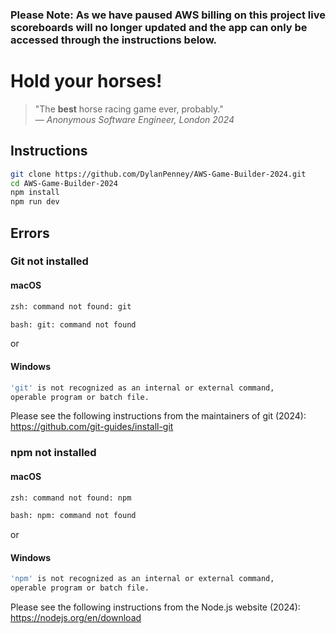 ### Please Note: As we have paused AWS billing on this project live scoreboards will no longer updated and the app can only be accessed through the instructions below.

# Hold your horses!
> "The **best** horse racing game ever, probably."\
> &mdash; <cite>Anonymous Software Engineer, London 2024</cite>

## Instructions
```sh
git clone https://github.com/DylanPenney/AWS-Game-Builder-2024.git
cd AWS-Game-Builder-2024
npm install
npm run dev
```
## Errors
### Git not installed
#### macOS
```sh
zsh: command not found: git
```
```bash
bash: git: command not found
```
or
#### Windows
```sh
'git' is not recognized as an internal or external command,
operable program or batch file.
```
Please see the following instructions from the maintainers of git (2024): https://github.com/git-guides/install-git

### npm not installed
#### macOS
```sh
zsh: command not found: npm
```
```bash
bash: npm: command not found
```
or
#### Windows
```sh
'npm' is not recognized as an internal or external command,
operable program or batch file.
```
Please see the following instructions from the Node.js website (2024): https://nodejs.org/en/download
